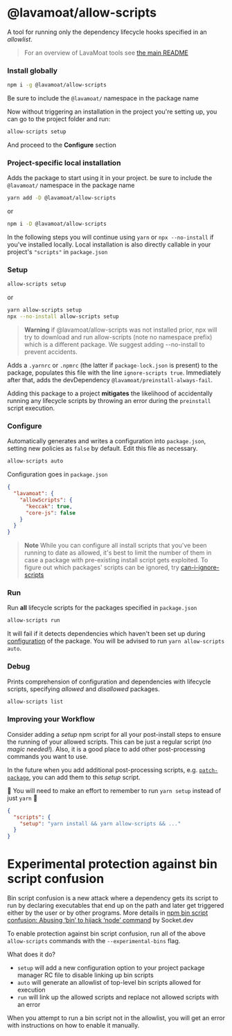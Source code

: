 # @lavamoat/allow-scripts

A tool for running only the dependency lifecycle hooks specified in an _allowlist_.

> For an overview of LavaMoat tools see [the main README](https://github.com/LavaMoat/LavaMoat/tree/main/README.md)

### Install globally

```sh
npm i -g @lavamoat/allow-scripts
```

Be sure to include the `@lavamoat/` namespace in the package name

Now without triggering an installation in the project you're setting up, you can go to the project folder and run:

```sh
allow-scripts setup
```

And proceed to the **Configure** section

### Project-specific local installation

Adds the package to start using it in your project. be sure to include the `@lavamoat/` namespace in the package name

```sh
yarn add -D @lavamoat/allow-scripts
```

or

```sh
npm i -D @lavamoat/allow-scripts
```

In the following steps you will continue using `yarn` or `npx --no-install` if you've installed locally. Local installation is also directly callable in your project's `"scripts"` in `package.json`

### Setup

```sh
allow-scripts setup
```

or

```sh
yarn allow-scripts setup
npx --no-install allow-scripts setup
```

> **Warning** if @lavamoat/allow-scripts was not installed prior, npx will try to download and run allow-scripts (note no namespace prefix) which is a different package. We suggest adding --no-install to prevent accidents.

Adds a `.yarnrc` or `.npmrc` (the latter if `package-lock.json` is present) to the package, populates this file with the line `ignore-scripts true`. Immediately after that, adds the devDependency `@lavamoat/preinstall-always-fail`.

Adding this package to a project **mitigates** the likelihood of accidentally running any lifecycle scripts by throwing an error during the `preinstall` script execution.

### Configure

Automatically generates and writes a configuration into `package.json`, setting new policies as `false` by default. Edit this file as necessary.

```sh
allow-scripts auto
```

Configuration goes in `package.json`

```json
{
  "lavamoat": {
    "allowScripts": {
      "keccak": true,
      "core-js": false
    }
  }
}
```

> **Note** While you can configure all install scripts that you've been running to date as allowed, it's best to limit the number of them in case a package with pre-existing install script gets exploited. To figure out which packages' scripts can be ignored, try [can-i-ignore-scripts](https://www.npmjs.com/package/can-i-ignore-scripts)

### Run

Run **all** lifecycle scripts for the packages specified in `package.json`

```sh
allow-scripts run
```

It will fail if it detects dependencies which haven't been set up during [configuration](#Configure) of the package. You will be advised to run `yarn allow-scripts auto`.

### Debug

Prints comprehension of configuration and dependencies with lifecycle scripts, specifying _allowed_ and _disallowed_ packages.

```sh
allow-scripts list
```

### Improving your Workflow

Consider adding a _setup_ npm script for all your post-install steps to ensure the running of your allowed scripts. This can be just a regular script (_no magic needed!_). Also, it is a good place to add other post-processing commands you want to use.

In the future when you add additional post-processing scripts, e.g. [`patch-package`](https://www.npmjs.com/package/patch-package), you can add them to this _setup_ script.

:thought_balloon: You will need to make an effort to remember to run `yarn setup` instead of just `yarn` :lotus_position:

```json
{
  "scripts": {
    "setup": "yarn install && yarn allow-scripts && ..."
  }
}
```

# Experimental protection against bin script confusion

Bin script confusion is a new attack where a dependency gets its script to run by declaring executables that end up on the path and later get triggered either by the user or by other programs. More details in [npm bin script confusion: Abusing ‘bin’ to hijack ‘node’ command](https://socket.dev/blog/npm-bin-script-confusion) by Socket.dev

To enable protection against bin script confusion, run all of the above `allow-scripts` commands with the `--experimental-bins` flag.

What does it do?

- `setup` will add a new configuration option to your project package manager RC file to disable linking up bin scripts
- `auto` will generate an allowlist of top-level bin scripts allowed for execution
- `run` will link up the allowed scripts and replace not allowed scripts with an error

When you attempt to run a bin script not in the allowlist, you will get an error with instructions on how to enable it manually.
